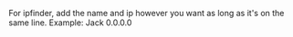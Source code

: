 For ipfinder, add the name and ip however you want as long as it's on the same line.
Example: Jack 0.0.0.0
